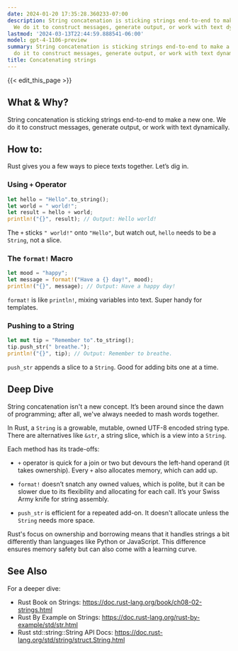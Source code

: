 ```yaml
---
date: 2024-01-20 17:35:28.360233-07:00
description: String concatenation is sticking strings end-to-end to make a new one.
  We do it to construct messages, generate output, or work with text dynamically.
lastmod: '2024-03-13T22:44:59.888541-06:00'
model: gpt-4-1106-preview
summary: String concatenation is sticking strings end-to-end to make a new one. We
  do it to construct messages, generate output, or work with text dynamically.
title: Concatenating strings
---
```


{{< edit_this_page >}}

## What & Why?
String concatenation is sticking strings end-to-end to make a new one. We do it to construct messages, generate output, or work with text dynamically.

## How to:
Rust gives you a few ways to piece texts together. Let’s dig in.

### Using `+` Operator
```Rust
let hello = "Hello".to_string();
let world = " world!";
let result = hello + world;
println!("{}", result); // Output: Hello world!
```
The `+` sticks `" world!"` onto `"Hello"`, but watch out, `hello` needs to be a `String`, not a slice.

### The `format!` Macro
```Rust
let mood = "happy";
let message = format!("Have a {} day!", mood);
println!("{}", message); // Output: Have a happy day!
```
`format!` is like `println!`, mixing variables into text. Super handy for templates.

### Pushing to a String
```Rust
let mut tip = "Remember to".to_string();
tip.push_str(" breathe.");
println!("{}", tip); // Output: Remember to breathe.
```
`push_str` appends a slice to a `String`. Good for adding bits one at a time.

## Deep Dive
String concatenation isn't a new concept. It’s been around since the dawn of programming; after all, we've always needed to mash words together.

In Rust, a `String` is a growable, mutable, owned UTF-8 encoded string type. There are alternatives like `&str`, a string slice, which is a view into a `String`.

Each method has its trade-offs:

- `+` operator is quick for a join or two but devours the left-hand operand (it takes ownership). Every `+` also allocates memory, which can add up.
  
- `format!` doesn’t snatch any owned values, which is polite, but it can be slower due to its flexibility and allocating for each call. It’s your Swiss Army knife for string assembly.

- `push_str` is efficient for a repeated add-on. It doesn't allocate unless the `String` needs more space.

Rust's focus on ownership and borrowing means that it handles strings a bit differently than languages like Python or JavaScript. This difference ensures memory safety but can also come with a learning curve.

## See Also
For a deeper dive:
- Rust Book on Strings: https://doc.rust-lang.org/book/ch08-02-strings.html
- Rust By Example on Strings: https://doc.rust-lang.org/rust-by-example/std/str.html
- Rust std::string::String API Docs: https://doc.rust-lang.org/std/string/struct.String.html
